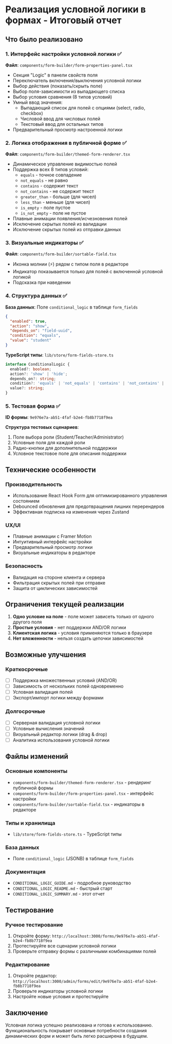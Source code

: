 # Реализация условной логики в формах - Итоговый отчет

## Что было реализовано

### 1. Интерфейс настройки условной логики ✅

**Файл**: `components/form-builder/form-properties-panel.tsx`

- Секция "Logic" в панели свойств поля
- Переключатель включения/выключения условной логики
- Выбор действия (показать/скрыть поле)
- Выбор поля-зависимости из выпадающего списка
- Выбор условия сравнения (8 типов условий)
- Умный ввод значения:
  - Выпадающий список для полей с опциями (select, radio, checkbox)
  - Числовой ввод для числовых полей
  - Текстовый ввод для остальных типов
- Предварительный просмотр настроенной логики

### 2. Логика отображения в публичной форме ✅

**Файл**: `components/form-builder/themed-form-renderer.tsx`

- Динамическое управление видимостью полей
- Поддержка всех 8 типов условий:
  - `equals` - точное совпадение
  - `not_equals` - не равно
  - `contains` - содержит текст
  - `not_contains` - не содержит текст
  - `greater_than` - больше (для чисел)
  - `less_than` - меньше (для чисел)
  - `is_empty` - поле пустое
  - `is_not_empty` - поле не пустое
- Плавные анимации появления/исчезновения полей
- Исключение скрытых полей из валидации
- Исключение скрытых полей из отправки данных

### 3. Визуальные индикаторы ✅

**Файл**: `components/form-builder/sortable-field.tsx`

- Иконка молнии (⚡) рядом с типом поля в редакторе
- Индикатор показывается только для полей с включенной условной логикой
- Подсказка при наведении

### 4. Структура данных ✅

**База данных**: Поле `conditional_logic` в таблице `form_fields`

```json
{
  "enabled": true,
  "action": "show",
  "depends_on": "field-uuid",
  "condition": "equals", 
  "value": "student"
}
```

**TypeScript типы**: `lib/store/form-fields-store.ts`

```typescript
interface ConditionalLogic {
  enabled?: boolean;
  action?: 'show' | 'hide';
  depends_on?: string;
  condition?: 'equals' | 'not_equals' | 'contains' | 'not_contains' | 'greater_than' | 'less_than' | 'is_empty' | 'is_not_empty';
  value?: string;
}
```

### 5. Тестовая форма ✅

**ID формы**: `9e976e7a-ab51-4faf-b2e4-fb8b7718f9ea`

**Структура тестовых сценариев**:
1. Поле выбора роли (Student/Teacher/Administrator)
2. Условные поля для каждой роли
3. Радио-кнопки для дополнительной поддержки
4. Условное текстовое поле для описания поддержки

## Технические особенности

### Производительность
- Использование React Hook Form для оптимизированного управления состоянием
- Debounced обновления для предотвращения лишних перерендеров
- Эффективная подписка на изменения через Zustand

### UX/UI
- Плавные анимации с Framer Motion
- Интуитивный интерфейс настройки
- Предварительный просмотр логики
- Визуальные индикаторы в редакторе

### Безопасность
- Валидация на стороне клиента и сервера
- Фильтрация скрытых полей при отправке
- Защита от циклических зависимостей

## Ограничения текущей реализации

1. **Одно условие на поле** - поле может зависеть только от одного другого поля
2. **Простые условия** - нет поддержки AND/OR логики
3. **Клиентская логика** - условия применяются только в браузере
4. **Нет вложенности** - нельзя создать цепочки зависимостей

## Возможные улучшения

### Краткосрочные
- [ ] Поддержка множественных условий (AND/OR)
- [ ] Зависимость от нескольких полей одновременно
- [ ] Условная валидация полей
- [ ] Экспорт/импорт логики между формами

### Долгосрочные
- [ ] Серверная валидация условной логики
- [ ] Условные вычисления значений
- [ ] Визуальный редактор логики (drag & drop)
- [ ] Аналитика использования условной логики

## Файлы изменений

### Основные компоненты
- `components/form-builder/themed-form-renderer.tsx` - рендеринг публичной формы
- `components/form-builder/form-properties-panel.tsx` - интерфейс настройки
- `components/form-builder/sortable-field.tsx` - индикаторы в редакторе

### Типы и хранилища
- `lib/store/form-fields-store.ts` - TypeScript типы

### База данных
- Поле `conditional_logic` (JSONB) в таблице `form_fields`

### Документация
- `CONDITIONAL_LOGIC_GUIDE.md` - подробное руководство
- `CONDITIONAL_LOGIC_README.md` - быстрый старт
- `CONDITIONAL_LOGIC_SUMMARY.md` - этот отчет

## Тестирование

### Ручное тестирование
1. Откройте форму: `http://localhost:3000/forms/9e976e7a-ab51-4faf-b2e4-fb8b7718f9ea`
2. Протестируйте все сценарии условной логики
3. Проверьте отправку формы с различными комбинациями полей

### Редактирование
1. Откройте редактор: `http://localhost:3000/admin/forms/edit/9e976e7a-ab51-4faf-b2e4-fb8b7718f9ea`
2. Проверьте индикаторы условной логики
3. Настройте новые условия и протестируйте

## Заключение

Условная логика успешно реализована и готова к использованию. Функциональность покрывает основные потребности создания динамических форм и может быть легко расширена в будущем. 